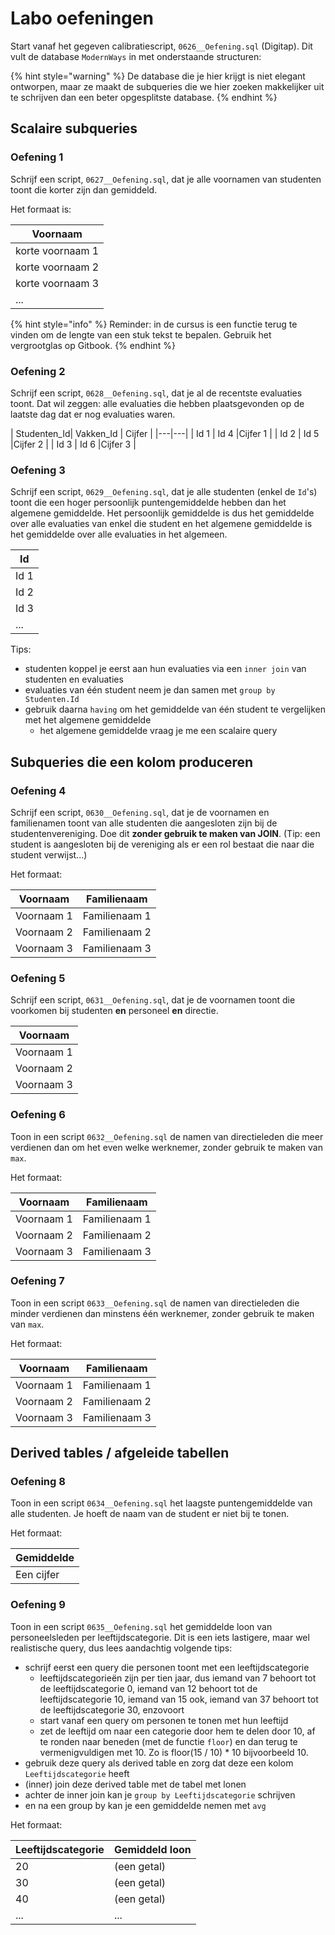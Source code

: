 # Labo oefeningen
Start vanaf het gegeven calibratiescript, `0626__Oefening.sql` (Digitap). Dit vult de database `ModernWays` in met onderstaande structuren:

{% hint style="warning" %}
De database die je hier krijgt is niet elegant ontworpen, maar ze maakt de subqueries die we hier zoeken makkelijker uit te schrijven dan een beter opgesplitste database.
{% endhint %}

## Scalaire subqueries

### Oefening 1
Schrijf een script, `0627__Oefening.sql`, dat je alle voornamen van studenten toont die korter zijn dan gemiddeld.

Het formaat is:

| Voornaam |
|---|
| korte voornaam 1 |
| korte voornaam 2 |
| korte voornaam 3 |
| ... |

{% hint style="info" %}
Reminder: in de cursus is een functie terug te vinden om de lengte van een stuk tekst te bepalen. Gebruik het vergrootglas op Gitbook.
{% endhint %}

### Oefening 2
Schrijf een script, `0628__Oefening.sql`, dat je al de recentste evaluaties toont. Dat wil zeggen: alle evaluaties die hebben plaatsgevonden op de laatste dag dat er nog evaluaties waren.

| Studenten\_Id| Vakken\_Id | Cijfer |
|---|---|
| Id 1 | Id 4 |Cijfer 1 |
| Id 2 | Id 5 |Cijfer 2 |
| Id 3 | Id 6 |Cijfer 3 |

### Oefening 3
Schrijf een script, `0629__Oefening.sql`, dat je alle studenten (enkel de `Id`'s) toont die een hoger persoonlijk puntengemiddelde hebben dan het algemene gemiddelde. Het persoonlijk gemiddelde is dus het gemiddelde over alle evaluaties van enkel die student en het algemene gemiddelde is het gemiddelde over alle evaluaties in het algemeen.

| Id |
|---|
| Id 1 |
| Id 2 |
| Id 3 |
| ... | ... |

Tips:
- studenten koppel je eerst aan hun evaluaties via een `inner join` van studenten en evaluaties
- evaluaties van één student neem je dan samen met `group by Studenten.Id`
- gebruik daarna `having` om het gemiddelde van één student te vergelijken met het algemene gemiddelde
  - het algemene gemiddelde vraag je me een scalaire query

## Subqueries die een kolom produceren

### Oefening 4
Schrijf een script, `0630__Oefening.sql`, dat je de voornamen en familienamen toont van alle studenten die aangesloten zijn bij de studentenvereniging. Doe dit **zonder gebruik te maken van JOIN**. (Tip: een student is aangesloten bij de vereniging als er een rol bestaat die naar die student verwijst...)

Het formaat:

| Voornaam | Familienaam |
|---|---|
| Voornaam 1 | Familienaam 1 |
| Voornaam 2 | Familienaam 2 |
| Voornaam 3 | Familienaam 3 |

### Oefening 5
Schrijf een script, `0631__Oefening.sql`, dat je de voornamen toont die voorkomen bij studenten **en** personeel **en** directie.

| Voornaam |
|---|
| Voornaam 1 |
| Voornaam 2 |
| Voornaam 3 |

### Oefening 6
Toon in een script `0632__Oefening.sql` de namen van directieleden die meer verdienen dan om het even welke werknemer, zonder gebruik te maken van `max`.

Het formaat:

| Voornaam | Familienaam |
|---|---|
| Voornaam 1 | Familienaam 1 |
| Voornaam 2 | Familienaam 2 |
| Voornaam 3 | Familienaam 3 |


### Oefening 7
Toon in een script `0633__Oefening.sql` de namen van directieleden die minder verdienen dan minstens één werknemer, zonder gebruik te maken van `max`.

Het formaat:

| Voornaam | Familienaam |
|---|---|
| Voornaam 1 | Familienaam 1 |
| Voornaam 2 | Familienaam 2 |
| Voornaam 3 | Familienaam 3 |

## Derived tables / afgeleide tabellen

### Oefening 8
Toon in een script `0634__Oefening.sql` het laagste puntengemiddelde van alle studenten. Je hoeft de naam van de student er niet bij te tonen.

Het formaat:

| Gemiddelde |
|---|
| Een cijfer | (Hier staat maar één rij!)

### Oefening 9
Toon in een script `0635__Oefening.sql` het gemiddelde loon van personeelsleden per leeftijdscategorie. Dit is een iets lastigere, maar wel realistische query, dus lees aandachtig volgende tips:

- schrijf eerst een query die personen toont met een leeftijdscategorie
  - leeftijdscategorieën zijn per tien jaar, dus iemand van 7 behoort tot de leeftijdscategorie 0, iemand van 12 behoort tot de leeftijdscategorie 10, iemand van 15 ook, iemand van 37 behoort tot de leeftijdscategorie 30, enzovoort
  - start vanaf een query om personen te tonen met hun leeftijd
  - zet de leeftijd om naar een categorie door hem te delen door 10, af te ronden naar beneden (met de functie `floor`) en dan terug te vermenigvuldigen met 10. Zo is floor(15 / 10) * 10 bijvoorbeeld 10.
- gebruik deze query als derived table en zorg dat deze een kolom `Leeftijdscategorie` heeft
- (inner) join deze derived table met de tabel met lonen
- achter de inner join kan je `group by Leeftijdscategorie` schrijven
- en na een group by kan je een gemiddelde nemen met `avg`

Het formaat:

| Leeftijdscategorie | Gemiddeld loon |
|---|---|
| 20 | (een getal) |
| 30 | (een getal) |
| 40 | (een getal) |
| ... | ... |
